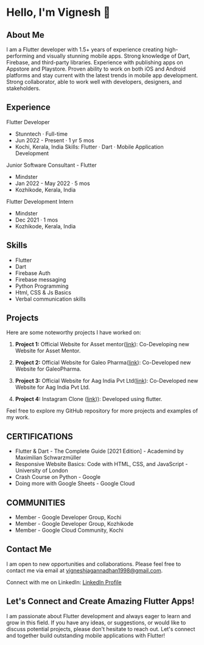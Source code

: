 # Hello, I'm Vignesh 👋

## About Me
I am a Flutter developer with 1.5+ years of experience creating high-performing and visually stunning mobile apps. Strong knowledge of Dart, Firebase, and third-party libraries. Experience with publishing apps on Appstore and Playstore. Proven ability to work on both iOS and Android platforms and stay current with the latest trends in mobile app development. Strong collaborator, able to work well with developers, designers, and stakeholders.

## Experience
Flutter Developer
 - Stunntech · Full-time
 - Jun 2022 - Present · 1 yr 5 mos
 - Kochi, Kerala, India
  Skills: Flutter · Dart · Mobile Application Development


Junior Software Consultant - Flutter
 - Mindster
 - Jan 2022 - May 2022 · 5 mos
 - Kozhikode, Kerala, India

Flutter Development Intern
 - Mindster
 - Dec 2021 · 1 mos
 - Kozhikode, Kerala, India

## Skills
- Flutter
- Dart 
- Firebase Auth
- Firebase messaging
- Python Programming
- Html, CSS &  Js Basics
- Verbal communication skills

## Projects
Here are some noteworthy projects I have worked on:

1. **Project 1:** Official Website for Asset mentor([link](https://assetmentor.in/)): Co-Developing new Website for Asset Mentor.

2. **Project 2:** Official Website for Galeo Pharma([link](https://galeopharma.com/)): Co-Developed new Website for GaleoPharma.

3. **Project 3:** Official Website for Aag India Pvt Ltd([link](https://aagindiapvtltd.in/)): Co-Developed new Website for Aag India Pvt Ltd.

3. **Project 4:** Instagram Clone ([link](https://github.com/VigneshJagannadhan/instagram_clone))): Developed using flutter.

Feel free to explore my GitHub repository for more projects and examples of my work.

## CERTIFICATIONS
 - Flutter & Dart - The Complete Guide [2021 Edition] - Academind by Maximilian Schwarzmüller
 - Responsive Website Basics: Code with HTML, CSS, and JavaScript - University of London
 - Crash Course on Python - Google
 - Doing more with Google Sheets - Google Cloud

## COMMUNITIES
 - Member - Google Developer Group, Kochi
 - Member - Google Developer Group, Kozhikode
 - Member - Google Cloud Community, Kochi

## Contact Me
I am open to new opportunities and collaborations. Please feel free to contact me via email at vigneshjagannadhan1998@gmail.com.

Connect with me on LinkedIn: [LinkedIn Profile](https://www.linkedin.com/in/vignesh-jagannadhan/)

## Let's Connect and Create Amazing Flutter Apps!
I am passionate about Flutter development and always eager to learn and grow in this field. If you have any ideas, or suggestions, or would like to discuss potential projects, please don't hesitate to reach out. Let's connect and together build outstanding mobile applications with Flutter!
